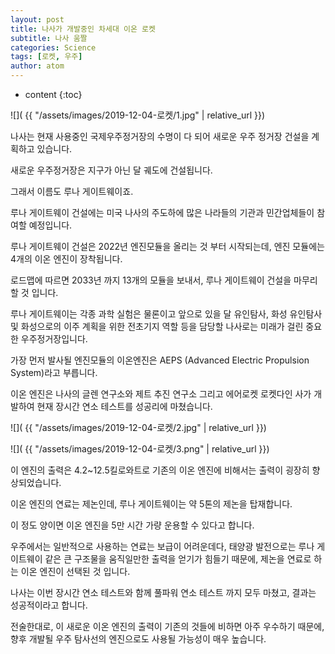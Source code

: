```yaml
---
layout: post
title: 나사가 개발중인 차세대 이온 로켓
subtitle: 나사 움짤
categories: Science
tags: [로켓, 우주]
author: atom
---
```


* content
{:toc}


![]( {{ "/assets/images/2019-12-04-로켓/1.jpg" | relative_url }})


나사는 현재 사용중인 국제우주정거장의 수명이 다 되어 새로운 우주 정거장 건설을 계획하고 있습니다.

 

새로운 우주정거장은 지구가 아닌 달 궤도에 건설됩니다.

 

그래서 이름도 루나 게이트웨이죠.

 

루나 게이트웨이 건설에는 미국 나사의 주도하에 많은 나라들의 기관과 민간업체들이 참여할 예정입니다.

 

루나 게이트웨이 건설은 2022년 엔진모듈을 올리는 것 부터 시작되는데, 엔진 모듈에는 4개의 이온 엔진이 장착됩니다.

 

로드맵에 따르면 2033년 까지 13개의 모듈을 보내서, 루나 게이트웨이 건설을 마무리할 것 입니다.

 

루나 게이트웨이는 각종 과학 실험은 물론이고 앞으로 있을 달 유인탐사, 화성 유인탐사 및 화성으로의 이주 계획을 위한 전초기지 역할 등을 담당할 나사로는 미래가 걸린 중요한 우주정거장입니다. 

 

 

 

가장 먼저 발사될 엔진모듈의 이온엔진은 AEPS (Advanced Electric Propulsion System)라고 부릅니다.

 

이온 엔진은 나사의 글렌 연구소와 제트 추진 연구소 그리고 에어로켓 로켓다인 사가 개발하여 현재 장시간 연소 테스트를 성공리에 마쳤습니다.

![]( {{ "/assets/images/2019-12-04-로켓/2.jpg" | relative_url }})

![]( {{ "/assets/images/2019-12-04-로켓/3.png" | relative_url }})


이 엔진의 출력은 4.2~12.5킬로와트로 기존의 이온 엔진에 비해서는 출력이 굉장히 향상되었습니다.

 

이온 엔진의 연료는 제논인데, 루나 게이트웨이는 약 5톤의 제논을 탑재합니다.

이 정도 양이면 이온 엔진을 5만 시간 가량 운용할 수 있다고 합니다.

 

우주에서는 일반적으로 사용하는 연료는 보급이 어려운데다, 태양광 발전으로는 루나 게이트웨이 같은 큰 구조물을 움직일만한 출력을 얻기가 힘들기 때문에, 제논을 연료로 하는 이온 엔진이 선택된 것 입니다.

 

나사는 이번 장시간 연소 테스트와 함께 풀파워 연소 테스트 까지 모두 마쳤고, 결과는 성공적이라고 합니다.

 

전술한대로, 이 새로운 이온 엔진의 출력이 기존의 것들에 비하면 아주 우수하기 때문에, 향후 개발될 우주 탐사선의 엔진으로도 사용될 가능성이 매우 높습니다.

 

 

 

 